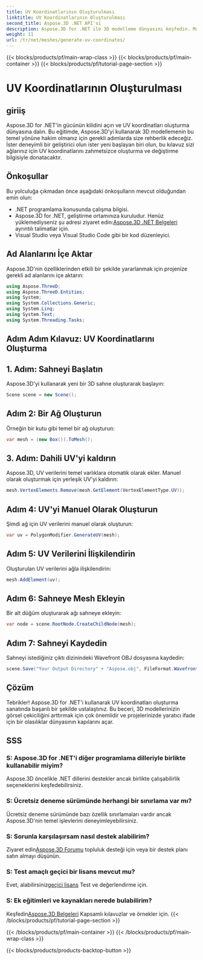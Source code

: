 ```yaml
---
title: UV Koordinatlarının Oluşturulması
linktitle: UV Koordinatlarının Oluşturulması
second_title: Aspose.3D .NET API'si
description: Aspose.3D for .NET ile 3D modelleme dünyasını keşfedin. Master UV, üretimi zahmetsizce koordine eder. Projelerinizi şimdi yükseltin!
weight: 11
url: /tr/net/meshes/generate-uv-coordinates/
---
```


{{< blocks/products/pf/main-wrap-class >}}
{{< blocks/products/pf/main-container >}}
{{< blocks/products/pf/tutorial-page-section >}}

# UV Koordinatlarının Oluşturulması

## giriiş
Aspose.3D for .NET'in gücünün kilidini açın ve UV koordinatları oluşturma dünyasına dalın. Bu eğitimde, Aspose.3D'yi kullanarak 3D modellemenin bu temel yönüne hakim olmanız için gerekli adımlarda size rehberlik edeceğiz. İster deneyimli bir geliştirici olun ister yeni başlayan biri olun, bu kılavuz sizi ağlarınız için UV koordinatlarını zahmetsizce oluşturma ve değiştirme bilgisiyle donatacaktır.
## Önkoşullar
Bu yolculuğa çıkmadan önce aşağıdaki önkoşulların mevcut olduğundan emin olun:
- .NET programlama konusunda çalışma bilgisi.
-  Aspose.3D for .NET, geliştirme ortamınıza kuruludur. Henüz yüklemediyseniz şu adresi ziyaret edin:[Aspose.3D .NET Belgeleri](https://reference.aspose.com/3d/net/) ayrıntılı talimatlar için.
- Visual Studio veya Visual Studio Code gibi bir kod düzenleyici.
## Ad Alanlarını İçe Aktar
Aspose.3D'nin özelliklerinden etkili bir şekilde yararlanmak için projenize gerekli ad alanlarını içe aktarın:
```csharp
using Aspose.ThreeD;
using Aspose.ThreeD.Entities;
using System;
using System.Collections.Generic;
using System.Linq;
using System.Text;
using System.Threading.Tasks;
```
## Adım Adım Kılavuz: UV Koordinatlarını Oluşturma
## 1. Adım: Sahneyi Başlatın
Aspose.3D'yi kullanarak yeni bir 3D sahne oluşturarak başlayın:
```csharp
Scene scene = new Scene();
```
## Adım 2: Bir Ağ Oluşturun
Örneğin bir kutu gibi temel bir ağ oluşturun:
```csharp
var mesh = (new Box()).ToMesh();
```
## 3. Adım: Dahili UV'yi kaldırın
Aspose.3D, UV verilerini temel varlıklara otomatik olarak ekler. Manuel olarak oluşturmak için yerleşik UV'yi kaldırın:
```csharp
mesh.VertexElements.Remove(mesh.GetElement(VertexElementType.UV));
```
## Adım 4: UV'yi Manuel Olarak Oluşturun
Şimdi ağ için UV verilerini manuel olarak oluşturun:
```csharp
var uv = PolygonModifier.GenerateUV(mesh);
```
## Adım 5: UV Verilerini İlişkilendirin
Oluşturulan UV verilerini ağla ilişkilendirin:
```csharp
mesh.AddElement(uv);
```
## Adım 6: Sahneye Mesh Ekleyin
Bir alt düğüm oluşturarak ağı sahneye ekleyin:
```csharp
var node = scene.RootNode.CreateChildNode(mesh);
```
## Adım 7: Sahneyi Kaydedin
Sahneyi istediğiniz çıktı dizinindeki Wavefront OBJ dosyasına kaydedin:
```csharp
scene.Save("Your Output Directory" + "Aspose.obj", FileFormat.WavefrontOBJ);
```
## Çözüm
Tebrikler! Aspose.3D for .NET'i kullanarak UV koordinatları oluşturma sanatında başarılı bir şekilde ustalaştınız. Bu beceri, 3D modellerinizin görsel çekiciliğini arttırmak için çok önemlidir ve projelerinizde yaratıcı ifade için bir olasılıklar dünyasının kapılarını açar.
## SSS
### S: Aspose.3D for .NET'i diğer programlama dilleriyle birlikte kullanabilir miyim?
Aspose.3D öncelikle .NET dillerini destekler ancak birlikte çalışabilirlik seçeneklerini keşfedebilirsiniz.
### S: Ücretsiz deneme sürümünde herhangi bir sınırlama var mı?
Ücretsiz deneme sürümünde bazı özellik sınırlamaları vardır ancak Aspose.3D'nin temel işlevlerini deneyimleyebilirsiniz.
### S: Sorunla karşılaşırsam nasıl destek alabilirim?
 Ziyaret edin[Aspose.3D Forumu](https://forum.aspose.com/c/3d/18) topluluk desteği için veya bir destek planı satın almayı düşünün.
### S: Test amaçlı geçici bir lisans mevcut mu?
 Evet, alabilirsiniz[geçici lisans](https://purchase.aspose.com/temporary-license/) Test ve değerlendirme için.
### S: Ek eğitimleri ve kaynakları nerede bulabilirim?
 Keşfedin[Aspose.3D Belgeleri](https://reference.aspose.com/3d/net/) Kapsamlı kılavuzlar ve örnekler için.
{{< /blocks/products/pf/tutorial-page-section >}}

{{< /blocks/products/pf/main-container >}}
{{< /blocks/products/pf/main-wrap-class >}}

{{< blocks/products/products-backtop-button >}}
